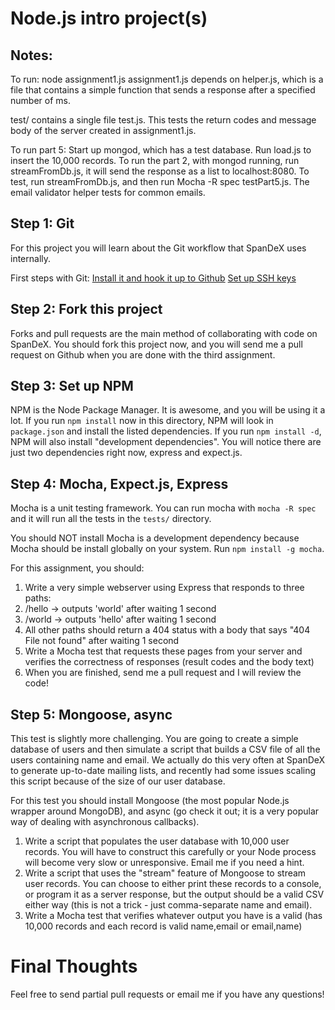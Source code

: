 Node.js intro project(s)
========================
Notes:
------

To run: node assignment1.js
assignment1.js depends on helper.js, which is a file that contains a simple function that sends a response after a specified number of ms.

test/ contains a single file test.js. This tests the return codes and message body of the server created in assignment1.js.

To run part 5:
Start up mongod, which has a test database.
Run load.js to insert the 10,000 records.
To run the part 2, with mongod running, run streamFromDb.js, it will send the response as a list to localhost:8080.
To test, run streamFromDb.js, and then run Mocha -R spec testPart5.js. 
The email validator helper tests for common emails. 


Step 1: Git
-----------

For this project you will learn about the Git workflow that SpanDeX uses internally. 

First steps with Git:
[Install it and hook it up to Github](https://help.github.com/articles/set-up-git)
[Set up SSH keys](https://help.github.com/articles/generating-ssh-keys)

Step 2: Fork this project
-------------------------

Forks and pull requests are the main method of collaborating with code on SpanDeX. You should fork this project now, and you will send me a pull request on Github when you are done with the third assignment.

Step 3: Set up NPM
------------------

NPM is the Node Package Manager. It is awesome, and you will be using it a lot. If you run `npm install` now in this directory, NPM will look in `package.json` and install the listed dependencies. If you run `npm install -d`, NPM will also install "development dependencies". You will notice there are just two dependencies right now, express and expect.js.

Step 4: Mocha, Expect.js, Express
---------------------------------

Mocha is a unit testing framework. You can run mocha with `mocha -R spec` and it will run all the tests in the `tests/` directory. 

You should NOT install Mocha is a development dependency because Mocha should be install globally on your system. Run `npm install -g mocha`.

For this assignment, you should:

1. Write a very simple webserver using Express that responds to three paths:
  1. /hello -> outputs 'world' after waiting 1 second
  2. /world -> outputs 'hello' after waiting 1 second
  3. All other paths should return a 404 status with a body that says "404 File not found" after waiting 1 second
2. Write a Mocha test that requests these pages from your server and verifies the correctness of responses (result codes and the body text)
3. When you are finished, send me a pull request and I will review the code!

Step 5: Mongoose, async
-----------------------

This test is slightly more challenging. You are going to create a simple database of users and then simulate a script that builds a CSV file of all the users containing name and email. We actually do this very often at SpanDeX to generate up-to-date mailing lists, and recently had some issues scaling this script because of the size of our user database.

For this test you should install Mongoose (the most popular Node.js wrapper around MongoDB), and async (go check it out; it is a very popular way of dealing with asynchronous callbacks).

1. Write a script that populates the user database with 10,000 user records. You will have to construct this carefully or your Node process will become very slow or unresponsive. Email me if you need a hint.
2. Write a script that uses the "stream" feature of Mongoose to stream user records. You can choose to either print these records to a console, or program it as a server response, but the output should be a valid CSV either way (this is not a trick - just comma-separate name and email).
3. Write a Mocha test that verifies whatever output you have is a valid (has 10,000 records and each record is valid name,email or email,name)

Final Thoughts
==============

Feel free to send partial pull requests or email me if you have any questions!
